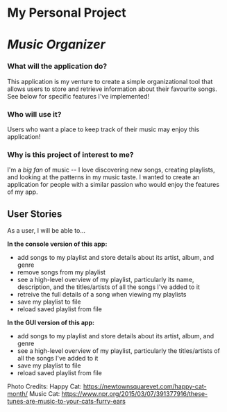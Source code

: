 # My Personal Project

# *Music Organizer*

### What will the application do?
This application is my venture to create a simple organizational tool that allows users to store and retrieve 
information about their favourite songs. See below for specific features I've implemented!

### Who will use it?
Users who want a place to keep track of their music may enjoy this application!

### Why is this project of interest to me?
I'm a *big fan* of music -- I love discovering new songs, creating playlists, and looking at the patterns in my music 
taste. I wanted to create an application for people with a similar passion who would enjoy the features of my app.

## User Stories
As a user, I will be able to...

**In the console version of this app:**
* add songs to my playlist and store details about its artist, 
album, and genre
* remove songs from my playlist
* see a high-level overview of my playlist, particularly its name, 
description, and the titles/artists of all the songs I've added to it
* retreive the full details of a song when viewing my playlists
* save my playlist to file
* reload saved playlist from file

**In the GUI version of this app:**
* add songs to my playlist and store details about its artist,
  album, and genre
* see a high-level overview of my playlist, particularly
  the titles/artists of all the songs I've added to it
* save my playlist to file
* reload saved playlist from file

Photo Credits:
Happy Cat: https://newtownsquarevet.com/happy-cat-month/
Music Cat: https://www.npr.org/2015/03/07/391377916/these-tunes-are-music-to-your-cats-furry-ears